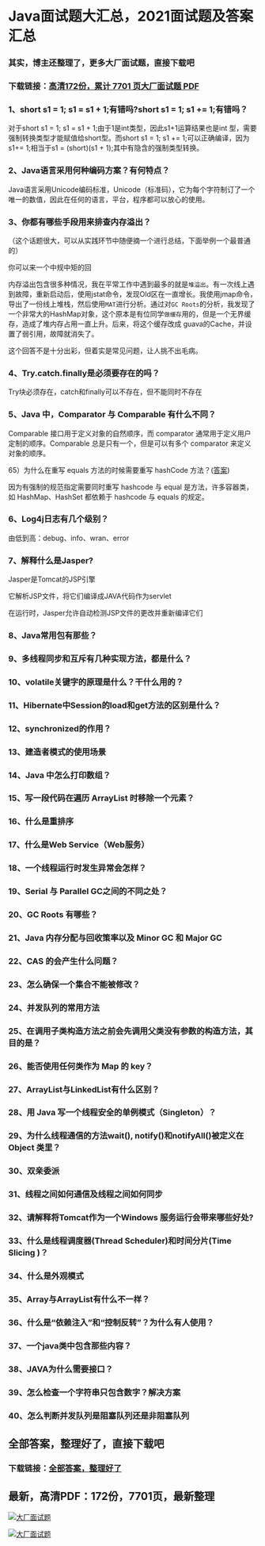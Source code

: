 # Java面试题大汇总，2021面试题及答案汇总

### 其实，博主还整理了，更多大厂面试题，直接下载吧

### 下载链接：[高清172份，累计 7701 页大厂面试题  PDF](https://github.com/souyunku/DevBooks/blob/master/docs/index.md)



### 1、short s1 = 1; s1 = s1 + 1;有错吗?short s1 = 1; s1 += 1;有错吗？



对于short s1 = 1; s1 = s1 + 1;由于1是int类型，因此s1+1运算结果也是int 型，需要强制转换类型才能赋值给short型。而short s1 = 1; s1 += 1;可以正确编译，因为s1+= 1;相当于s1 = (short)(s1 + 1);其中有隐含的强制类型转换。


### 2、Java语言采用何种编码方案？有何特点？

Java语言采用Unicode编码标准，Unicode（标准码），它为每个字符制订了一个唯一的数值，因此在任何的语言，平台，程序都可以放心的使用。


### 3、你都有哪些手段用来排查内存溢出？

（这个话题很大，可以从实践环节中随便摘一个进行总结，下面举例一个最普通的）

你可以来一个中规中矩的回

内存溢出包含很多种情况，我在平常工作中遇到最多的就是`堆溢出`。有一次线上遇到故障，重新启动后，使用jstat命令，发现Old区在一直增长。我使用jmap命令，导出了一份线上堆栈，然后使用`MAT`进行分析。通过对`GC Roots`的分析，我发现了一个非常大的HashMap对象，这个原本是有位同学`做缓存`用的，但是一个无界缓存，造成了堆内存占用一直上升。后来，将这个缓存改成 guava的Cache，并设置了弱引用，故障就消失了。

这个回答不是十分出彩，但着实是常见问题，让人挑不出毛病。


### 4、Try.catch.finally是必须要存在的吗？

Try块必须存在，catch和finally可以不存在，但不能同时不存在


### 5、Java 中，Comparator 与 Comparable 有什么不同？

Comparable 接口用于定义对象的自然顺序，而 comparator 通常用于定义用户定制的顺序。Comparable 总是只有一个，但是可以有多个 comparator 来定义对象的顺序。

65）为什么在重写 equals 方法的时候需要重写 hashCode 方法？([答案](http://javarevisited.blogspot.sg/2015/01/why-override-equals-hashcode-or-tostring-java.html))

因为有强制的规范指定需要同时重写 hashcode 与 equal 是方法，许多容器类，如 HashMap、HashSet 都依赖于 hashcode 与 equals 的规定。


### 6、Log4j日志有几个级别？

由低到高：debug、info、wran、error


### 7、解释什么是Jasper?

Jasper是Tomcat的JSP引擎

它解析JSP文件，将它们编译成JAVA代码作为servlet

在运行时，Jasper允许自动检测JSP文件的更改并重新编译它们


### 8、Java常用包有那些？
### 9、多线程同步和互斥有几种实现方法，都是什么？
### 10、volatile关键字的原理是什么？干什么用的？
### 11、Hibernate中Session的load和get方法的区别是什么？
### 12、synchronized的作用？
### 13、建造者模式的使用场景
### 14、Java 中怎么打印数组？
### 15、写一段代码在遍历 ArrayList 时移除一个元素？
### 16、什么是重排序
### 17、什么是Web Service（Web服务）
### 18、一个线程运行时发生异常会怎样？
### 19、Serial 与 Parallel GC之间的不同之处？
### 20、GC Roots 有哪些？
### 21、Java 内存分配与回收策率以及 Minor GC 和 Major GC
### 22、CAS 的会产生什么问题？
### 23、怎么确保一个集合不能被修改？
### 24、并发队列的常用方法
### 25、在调用子类构造方法之前会先调用父类没有参数的构造方法，其目的是？
### 26、能否使用任何类作为 Map 的 key？
### 27、ArrayList与LinkedList有什么区别？
### 28、用 Java 写一个线程安全的单例模式（Singleton）？
### 29、为什么线程通信的方法wait(), notify()和notifyAll()被定义在Object 类里？
### 30、双亲委派
### 31、线程之间如何通信及线程之间如何同步
### 32、请解释将Tomcat作为一个Windows 服务运行会带来哪些好处?
### 33、什么是线程调度器(Thread Scheduler)和时间分片(Time Slicing )？
### 34、什么是外观模式
### 35、Array与ArrayList有什么不一样？
### 36、什么是“依赖注入”和“控制反转”？为什么有人使用？
### 37、一个java类中包含那些内容？
### 38、JAVA为什么需要接口？
### 39、怎么检查一个字符串只包含数字？解决方案
### 40、怎么判断并发队列是阻塞队列还是非阻塞队列




## 全部答案，整理好了，直接下载吧

### 下载链接：[全部答案，整理好了](https://www.souyunku.com/wp-content/uploads/weixin/githup-weixin-2.png)




## 最新，高清PDF：172份，7701页，最新整理

[![大厂面试题](https://www.souyunku.com/wp-content/uploads/weixin/mst.png "架构师专栏")](https://www.souyunku.com/wp-content/uploads/weixin/githup-weixin.png "架构师专栏")

[![大厂面试题](https://www.souyunku.com/wp-content/uploads/weixin/githup-weixin.png "架构师专栏")](https://www.souyunku.com/wp-content/uploads/weixin/githup-weixin.png "架构师专栏")
